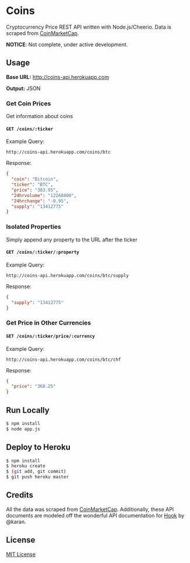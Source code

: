 # Coins

Cryptocurrency Price REST API written with Node.js/Cheerio. Data is scraped from [CoinMarketCap](http://coinmarketcap.com/).

**NOTICE**: Not complete, under active development.

## Usage
**Base URL:** http://coins-api.herokuapp.com

**Output:** JSON

### Get Coin Prices

Get information about coins

#### `GET /coins/:ticker`

Example Query:
```
http://coins-api.herokuapp.com/coins/btc
```

Response:
```json
{
  "coin": "Bitcoin",
  "ticker": "BTC",
  "price": "383.95",
  "24hrvolume": "12268800",
  "24hrchange": "-0.95",
  "supply": "13412775"
}
```
### Isolated Properties

Simply append any property to the URL after the ticker

#### `GET /coins/:ticker/:property`

Example Query:
```
http://coins-api.herokuapp.com/coins/btc/supply
```

Response:
```json
{
  "supply": "13412775"
}
```

### Get Price in Other Currencies

#### `GET /coins/:ticker/price/:currency`

Example Query:
```
http://coins-api.herokuapp.com/coins/btc/chf
```

Response:
```json
{
  "price": "368.25"
}
```

## Run Locally
```sh
$ npm install
$ node app.js
```

## Deploy to Heroku 
```sh
$ npm install
$ heroku create
$ (git add, git commit)
$ git push heroku master
```

## Credits
All the data was scraped from [CoinMarketCap](http://coinmarketcap.com/). Additionally, these API documents are modeled off the wonderful API documentation for [Hook](https://github.com/karan/Hook) by @karan.

## License
[MIT License](LICENSE)

